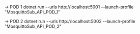 
-> POD 1
dotnet run --urls http://localhost:5001 --launch-profile "MosquittoSub_API_POD_1"

-> POD 2
dotnet run --urls http://localhost:5002 --launch-profile "MosquittoSub_API_POD_2"
